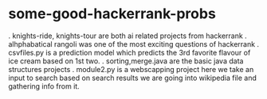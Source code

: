 # some-good-hackerrank-probs
. knights-ride, knights-tour are both ai related projects from hackerrank 
. alhphabatical rangoli was one of the most exciting questions of hackerrank
. csvfiles.py is a prediction model which predicts the 3rd favorite flavour of ice cream based on 1st two.
. sorting,merge.java are the basic java data structures projects
. module2.py is a webscapping project here we take an input to search based on search results we are going into wikipedia file and gathering info from it.
